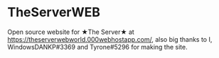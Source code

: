 # TheServerWEB
Open source website for ★The Server★ at https://theserverwebworld.000webhostapp.com/, also big thanks to I, WindowsDANKP#3369 and Tyrone#5296 for making the site.
